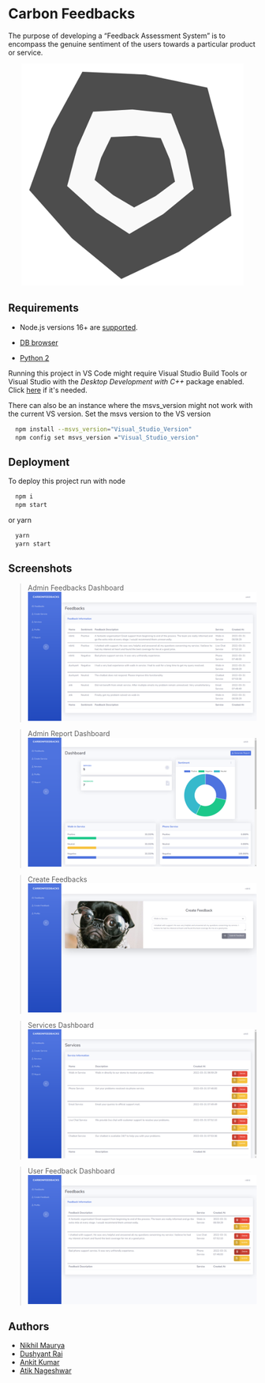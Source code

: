 # Carbon Feedbacks

The purpose of developing a “Feedback Assessment System” is to encompass the genuine sentiment of the users towards a particular product or service.

<div align="center">
  <img src="https://raw.githubusercontent.com/itslastonenikhil/carbonfeedbacks/dc8e3d6c2831ca8311dc81a6c2913a97c508ea2f/meta/logo1.svg" alt="Logo" width="450"/>
</div>

## Requirements
- Node.js versions 16+ are <a href = "https://nodejs.org/en/">supported</a>.

- <a href = "https://sqlitebrowser.org/dl/">DB browser</a>

- <a href = "https://www.python.org/downloads/release/python-2718/">Python 2</a>

Running this project in VS Code might require Visual Studio Build Tools or Visual Studio with the <i>Desktop Development with C++</i> package enabled. Click <a href = "https://visualstudio.microsoft.com/downloads/">here</a> if it's needed. 

There can also be an instance where the msvs_version might not work with the current VS version.
Set the msvs version to the VS version

```bash
  npm install --msvs_version="Visual_Studio_Version"
  npm config set msvs_version ="Visual_Studio_version"
```


## Deployment

To deploy this project run with node

```bash
  npm i
  npm start
```
or yarn
```bash
  yarn
  yarn start
```
## Screenshots

> Admin Feedbacks Dashboard
![App Screenshot](https://raw.githubusercontent.com/itslastonenikhil/carbonfeedbacks/main/meta/admin_feedbacks.png)

> Admin Report Dashboard
![App Screenshot](https://raw.githubusercontent.com/itslastonenikhil/carbonfeedbacks/main/meta/admin_report.png)

> Create Feedbacks
![App Screenshot](https://raw.githubusercontent.com/itslastonenikhil/carbonfeedbacks/main/meta/create_feedback.png)

> Services Dashboard
![App Screenshot](https://raw.githubusercontent.com/itslastonenikhil/carbonfeedbacks/main/meta/services.png)

> User Feedback Dashboard
![App Screenshot](https://raw.githubusercontent.com/itslastonenikhil/carbonfeedbacks/main/meta/user_feedbacks.png)


## Authors

- [Nikhil Maurya](https://www.github.com/itslastonenikhil)
- [Dushyant Rai](https://www.github.com/kiachi09)
- [Ankit Kumar](https://www.github.com/mynameisankit)
- [Atik Nageshwar](https://github.com/Atik07)
